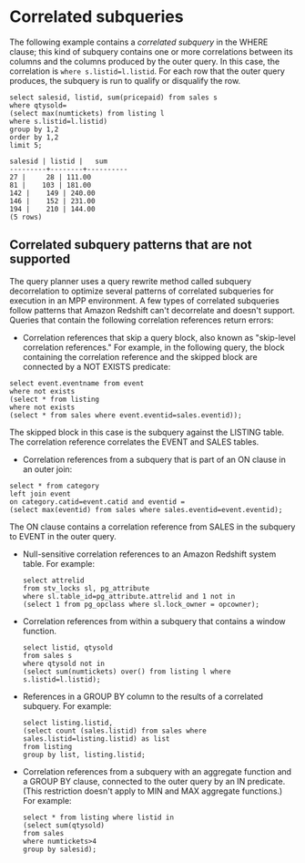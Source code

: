 # Correlated subqueries<a name="r_correlated_subqueries"></a>

The following example contains a *correlated subquery* in the WHERE clause; this kind of subquery contains one or more correlations between its columns and the columns produced by the outer query\. In this case, the correlation is `where s.listid=l.listid`\. For each row that the outer query produces, the subquery is run to qualify or disqualify the row\. 

```
select salesid, listid, sum(pricepaid) from sales s
where qtysold=
(select max(numtickets) from listing l
where s.listid=l.listid)
group by 1,2
order by 1,2
limit 5;

salesid | listid |   sum
---------+--------+----------
27 |     28 | 111.00
81 |    103 | 181.00
142 |    149 | 240.00
146 |    152 | 231.00
194 |    210 | 144.00
(5 rows)
```

## Correlated subquery patterns that are not supported<a name="r_correlated_subqueries-correlated-subquery-patterns-that-are-not-supported"></a>

The query planner uses a query rewrite method called subquery decorrelation to optimize several patterns of correlated subqueries for execution in an MPP environment\. A few types of correlated subqueries follow patterns that Amazon Redshift can't decorrelate and doesn't support\. Queries that contain the following correlation references return errors: 
+  Correlation references that skip a query block, also known as "skip\-level correlation references\." For example, in the following query, the block containing the correlation reference and the skipped block are connected by a NOT EXISTS predicate: 

  ```
  select event.eventname from event
  where not exists
  (select * from listing
  where not exists
  (select * from sales where event.eventid=sales.eventid));
  ```

  The skipped block in this case is the subquery against the LISTING table\. The correlation reference correlates the EVENT and SALES tables\. 
+  Correlation references from a subquery that is part of an ON clause in an outer join: 

  ```
  select * from category
  left join event
  on category.catid=event.catid and eventid =
  (select max(eventid) from sales where sales.eventid=event.eventid);
  ```

  The ON clause contains a correlation reference from SALES in the subquery to EVENT in the outer query\. 
+ Null\-sensitive correlation references to an Amazon Redshift system table\. For example: 

  ```
  select attrelid
  from stv_locks sl, pg_attribute
  where sl.table_id=pg_attribute.attrelid and 1 not in
  (select 1 from pg_opclass where sl.lock_owner = opcowner);
  ```
+ Correlation references from within a subquery that contains a window function\. 

  ```
  select listid, qtysold
  from sales s
  where qtysold not in
  (select sum(numtickets) over() from listing l where s.listid=l.listid);
  ```
+ References in a GROUP BY column to the results of a correlated subquery\. For example: 

  ```
  select listing.listid,
  (select count (sales.listid) from sales where sales.listid=listing.listid) as list
  from listing
  group by list, listing.listid;
  ```
+ Correlation references from a subquery with an aggregate function and a GROUP BY clause, connected to the outer query by an IN predicate\. \(This restriction doesn't apply to MIN and MAX aggregate functions\.\) For example: 

  ```
  select * from listing where listid in
  (select sum(qtysold)
  from sales
  where numtickets>4
  group by salesid);
  ```